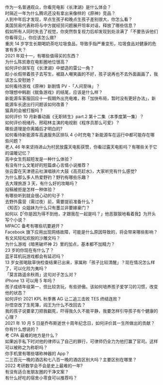 作为一名普通观众，你看完电影《长津湖》是什么体会？  
时隔近一年为什么腾讯还没有拿出来像样的《原神》竞品？  
人到中年后才发现，早点生孩子和晚点生孩子差别很大，你怎么看？  
美国贸易代表称将与中方就经贸问题展开坦率对话，释放了哪些信息？  
假如所有人同时失去了视觉，你突然恢复视力后却发现到处涂满了「不要告诉他们你看得见」，你应该怎么做?  
重庆 14 岁学生长期喝奶茶吃垃圾食品，导致手指严重变形，垃圾食品对健康的危害有多大？  
2021 年双十一，有哪些值得买的东西？  
为什么陈凯歌在电影圈地位很高？  
如何评价胡军在《长津湖》中塑造的雷公一角？  
趁小长假带着孩子去写生，被路人嘲笑画的不好，孩子说再也不去外面画画了，我该怎么安慰她？  
如何看待游戏《原神》新剧情 PV -「人间至味」？  
你理想中韩剧《鱿鱼游戏》的结尾，应该是什么样？  
新能源车客服回应十一假期外出充电难，称「加快布局，暂时没有更好办法」，新能源车长途出行问题该如何改善？  
猫真的会被打服吗？  
如何评价 10 月新番动画《无职转生》part.2 第十二集（本季度第一集）？  
如何评价祝绪丹、邢昭林主演的电视剧《程序员那么可爱》？  
哪些道理是你离婚后才明白的?  
如何看待新能源车高速服务区排队 4 小时充电？新能源车在运行中都可能存在哪些问题？  
老人 46 年来坚持进山为村民放露天电影获赞，你看过露天电影吗？有哪些关于它的温暖记忆？  
高中女生剪超短发是一种什么体验？  
有没有什么文笔好的短篇虐心言情小说推荐？  
张云雷在天津德云社演唱铁片大鼓《高亮赶水》，大家听完有什么感觉?  
为什么那么多人热爱野钓？野钓有哪些乐趣？  
去大理旅游 3 天，有什么好的攻略吗？  
投稿被拒是怎样一种体验？  
有哪些听到就会很心动的句子？  
去野外露营（需过夜）前，需要提前准备什么？  
《知否》众姐妹为什么只有墨兰非要嫁豪门？  
如何以【「你是因为得不到他，才跟我在一起是吗？」他恶狠狠地看着我】为开头写个小说？  
MPACC 备考有哪些坑要避开？  
Facebook 旗下应用出现网络故障，可能是什么原因导致的，将会带来哪些影响？  
有文风轻松欢脱的沙雕文吗？  
为什么游戏《暗黑破坏神 2》里的加点，基本都不加精力？  
23 岁的你现在有什么了？  
蓝牙耳机玩游戏都会有延迟吗？  
13 岁女孩喝敌草快检查结果已出来，家属称「孩子比较清醒」？现在情况怎么样了，可以化险为夷吗？  
「莫言路遥余秋雨」这句对子怎么对？  
iPhone 13 可以用 5 年吗？  
孩子成绩年级第一，但比较贪玩，有些骄傲。该如何培养孩子爱学习的习惯，改变他的状态？  
如何评价 2021 KPL 秋季赛 AG 让二追三击败 TES 终结连败？  
孙悟空改了生死簿，阎王为什么不改回去？  
我的孩子说要拿刀把我戳死，吓得我久久不能平静，我要怎样引导孩子有个健康的心理？  
2021 年 10 月 5 日是乔布斯逝世十周年纪念日，如何评价其一生所做出的贡献？你有什么想说的？  
考 CPA 最难的地方是什么？  
如果凶手私下时对他的律师认了自己的罪行，可律师仍全力为他打赢了官司。这样可以被称之为称职吗？  
你手机里有哪些堪称神器的 App？  
二三百元一晚的酒店和七八百一晚的酒店区别大吗？主要区别在哪里？  
2022 考研数学会不会是史上最难的一年?  
有没有适合发朋友圈的干净文案？  
有什么好吃的宿舍小零食可以推荐吗？  
